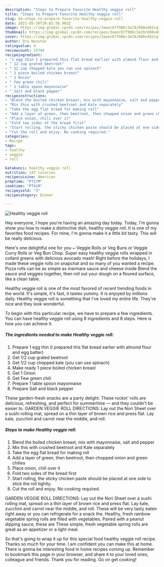 ```yaml
---
description: "Steps to Prepare Favorite Healthy veggie roll"
title: "Steps to Prepare Favorite Healthy veggie roll"
slug: 64-steps-to-prepare-favorite-healthy-veggie-roll
date: 2021-05-30T20:02:58.902Z
image: https://img-global.cpcdn.com/recipes/3aeec67f90bc3e29/680x482cq70/healthy-veggie-roll-recipe-main-photo.jpg
thumbnail: https://img-global.cpcdn.com/recipes/3aeec67f90bc3e29/680x482cq70/healthy-veggie-roll-recipe-main-photo.jpg
cover: https://img-global.cpcdn.com/recipes/3aeec67f90bc3e29/680x482cq70/healthy-veggie-roll-recipe-main-photo.jpg
author: Ora Houston
ratingvalue: 4
reviewcount: 15744
recipeingredient:
- "1 egg thin I prepared this flat bread earlier with almond flour and egg batter"
- " 12 cup grated beetroot"
- " 12 cup chopped kale you can use spinach"
- " 1 piece boiled chicken breast"
- " 1 Onion"
- " Few green chili"
- " 1 table spoon mayonnaise"
- " Salt and black pepper"
recipeinstructions:
- "Blend the boiled chicken breast, mix with mayonnaise, salt and pepper"
- "Mix this with crushed beetroot and Kale separately"
- "Take the egg flat bread for making roll"
- "Add a layer of green, then beetroot, then chopped onion and green chilies"
- "Place onion, chili over it"
- "Fold two sides of the bread first"
- "Start rolling, the sticky chicken paste should be placed at one side to stick the roll tightly."
- "Cut the roll and enjoy. No cooking required."
categories:
- Recipe
tags:
- healthy
- veggie
- roll

katakunci: healthy veggie roll 
nutrition: 147 calories
recipecuisine: American
preptime: "PT27M"
cooktime: "PT41M"
recipeyield: "3"
recipecategory: Dinner

---
```



![Healthy veggie roll](https://img-global.cpcdn.com/recipes/3aeec67f90bc3e29/680x482cq70/healthy-veggie-roll-recipe-main-photo.jpg)

Hey everyone, I hope you're having an amazing day today. Today, I'm gonna show you how to make a distinctive dish, healthy veggie roll. It is one of my favorites food recipes. For mine, I'm gonna make it a little bit tasty. This will be really delicious.

Here&#39;s one delightful one for you ~ Veggie Rolls or Veg Buns or Veggie Curry Rolls or Veg Bun Chop. Super easy healthy veggie rolls wrapped in collard greens with delicious avocado mash! Right before the holidays, I made these veggie rolls on snapchat and so many of you wanted a recipe. Pizza rolls can be as simple as marinara sauce and cheese inside Blend the sauce and veggies together, then roll out your dough on a floured surface, like a clean table.

Healthy veggie roll is one of the most favored of recent trending foods in the world. It's simple, it's fast, it tastes yummy. It is enjoyed by millions daily. Healthy veggie roll is something that I've loved my entire life. They're nice and they look wonderful.


To begin with this particular recipe, we have to prepare a few ingredients. You can have healthy veggie roll using 8 ingredients and 8 steps. Here is how you can achieve it.

<!--inarticleads1-->

##### The ingredients needed to make Healthy veggie roll:

1. Prepare 1 egg thin (I prepared this flat bread earlier with almond flour and egg batter)
1. Get  1/2 cup grated beetroot
1. Get  1/2 cup chopped kale (you can use spinach)
1. Make ready  1 piece boiled chicken breast
1. Get  1 Onion
1. Get  Few green chili
1. Prepare  1 table spoon mayonnaise
1. Prepare  Salt and black pepper


These garden-fresh snacks are a party delight. These rockin&#39; rolls are delicious, refreshing, and perfect for summertime — and they couldn&#39;t be easier to. GARDEN VEGGIE ROLL DIRECTIONS: Lay out the Nori Sheet over a sushi rolling mat, spread on a thin layer of brown rice and press flat. Lay kale, zucchini and carrot near the middle, and roll. 

<!--inarticleads2-->

##### Steps to make Healthy veggie roll:

1. Blend the boiled chicken breast, mix with mayonnaise, salt and pepper
1. Mix this with crushed beetroot and Kale separately
1. Take the egg flat bread for making roll
1. Add a layer of green, then beetroot, then chopped onion and green chilies
1. Place onion, chili over it
1. Fold two sides of the bread first
1. Start rolling, the sticky chicken paste should be placed at one side to stick the roll tightly.
1. Cut the roll and enjoy. No cooking required.


GARDEN VEGGIE ROLL DIRECTIONS: Lay out the Nori Sheet over a sushi rolling mat, spread on a thin layer of brown rice and press flat. Lay kale, zucchini and carrot near the middle, and roll. These will be very tasty eaten right away or you can refrigerate for a snack the. Healthy, fresh rainbow vegetable spring rolls are filled with vegetables. Paired with a peanut dipping sauce, these are These simple, fresh vegetable spring rolls are great as an appetizer or a light meal. 

So that's going to wrap it up for this special food healthy veggie roll recipe. Thanks so much for your time. I am confident you can make this at home. There is gonna be interesting food in home recipes coming up. Remember to bookmark this page in your browser, and share it to your loved ones, colleague and friends. Thank you for reading. Go on get cooking!

